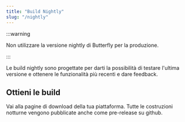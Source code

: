 ```yaml
---
title: "Build Nightly"
slug: "/nightly"
---
```


:::warning

Non utilizzare la versione nightly di Butterfly per la produzione.

:::

Le build nightly sono progettate per darti la possibilità di testare l'ultima versione e ottenere le funzionalità più recenti e dare feedback.

## Ottieni le build

Vai alla pagine di download della tua piattaforma. Tutte le costruzioni notturne vengono pubblicate anche come pre-release su github.
